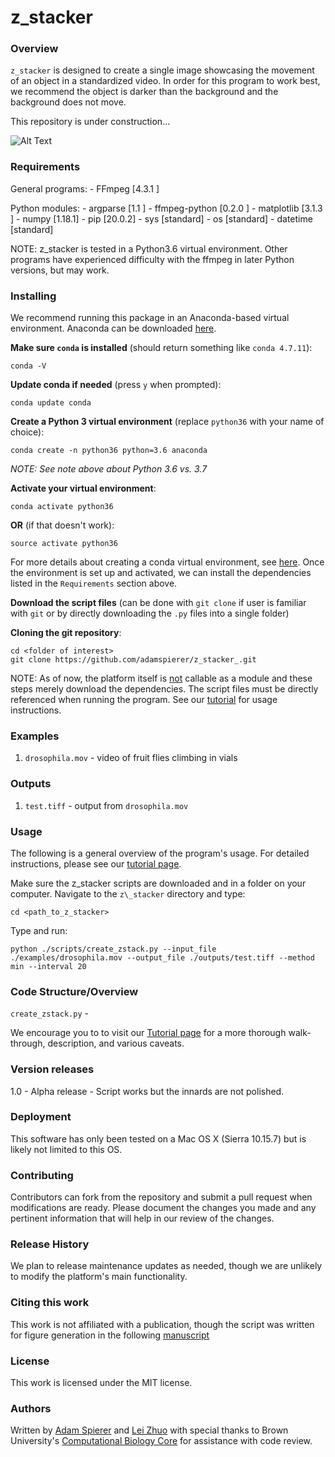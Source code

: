 <h1>z_stacker</h1>

<h3>Overview</h3>

`z_stacker` is designed to create a single image showcasing the movement of an object in a standardized video. In order for this program to work best, we recommend the object is darker than the background and the background does not move.

This repository is under construction...

![Alt Text](https://media.tenor.com/images/8b94b2d480baf98564965767f2e94b23/tenor.gif)


<h3>Requirements</h3>

General programs:
	- FFmpeg        [4.3.1 ]

Python modules:
    - argparse      [1.1   ]
    - ffmpeg-python [0.2.0 ]
    - matplotlib    [3.1.3 ]
    - numpy         [1.18.1]
    - pip           [20.0.2]
    - sys			[standard]
    - os			[standard]
	- datetime		[standard]

NOTE: z_stacker is tested in a Python3.6 virtual environment. Other programs have experienced difficulty with the ffmpeg in later Python versions, but may work.

<h3>Installing</h3>

We recommend running this package in an Anaconda-based virtual environment. Anaconda can be downloaded [here](https://docs.anaconda.com/anaconda/install/).

**Make sure `conda` is installed** (should return something like `conda 4.7.11`):

	conda -V 

**Update conda if needed** (press `y` when prompted):

	conda update conda

**Create a Python 3 virtual environment** (replace `python36` with your name of choice):
	
	conda create -n python36 python=3.6 anaconda

*NOTE: See note above about Python 3.6 vs. 3.7*

**Activate your virtual environment**:

	conda activate python36
	
**OR** (if that doesn't work):

	source activate python36

For more details about creating a conda virtual environment, see [here](https://uoa-eresearch.github.io/eresearch-cookbook/recipe/2014/11/20/conda/). Once the environment is set up and activated, we can install the dependencies listed in the `Requirements` section above.


**Download the script files** (can be done with `git clone` if user is familiar with `git` or by directly downloading the `.py` files into a single folder)

**Cloning the git repository**:

	cd <folder of interest>
	git clone https://github.com/adamspierer/z_stacker_.git
	
NOTE: As of now, the platform itself is <u>not</u> callable as a module and these steps merely download the dependencies. The script files must be directly referenced when running the program. See our [tutorial](https://github.com/adamspierer/z_stacker/blob/master/TUTORIAL.md) for usage instructions.


<h3>Examples</h3>

1. `drosophila.mov` - video of fruit flies climbing in vials

<h3>Outputs</h3>

1. `test.tiff` - output from `drosophila.mov`

<h3>Usage</h3>

The following is a general overview of the program's usage. For detailed instructions, please see our [tutorial page](https://github.com/adamspierer/z_stacker/blob/master/TUTORIAL.md).

Make sure the z\_stacker scripts are downloaded and in a folder on your computer. Navigate to the `z\_stacker` directory and type:

	cd <path_to_z_stacker>

Type and run:

	python ./scripts/create_zstack.py --input_file ./examples/drosophila.mov --output_file ./outputs/test.tiff --method min --interval 20

<h3>Code Structure/Overview</h3>

`create_zstack.py` - 


We encourage you to to visit our [Tutorial page]('https://github.com/adamspierer/z_stack_/blob/master/TUTORIAL.md') for a more thorough walk-through, description, and various caveats.

<h3>Version releases</h3>

1.0 - Alpha release - Script works but the innards are not polished.

<h3>Deployment</h3>

This software has only been tested on a Mac OS X (Sierra 10.15.7) but is likely not limited to this OS.

<h3>Contributing</h3>

Contributors can fork from the repository and submit a pull request when modifications are ready. Please document the changes you made and any pertinent information that will help in our review of the changes.

<h3>Release History</h3>

We plan to release maintenance updates as needed, though we are unlikely to modify the platform's main functionality.

<h3>Citing this work</h3>

This work is not affiliated with a publication, though the script was written for figure generation in the following [manuscript](https://doi.org/10.1101/2020.05.27.118604)

<h3>License</h3>

This work is licensed under the MIT license.

<h3>Authors</h3>

Written by [Adam Spierer](https://github.com/adamspierer) and [Lei Zhuo](https://github.com/ctzhu/) with special thanks to Brown University's [Computational Biology Core](https://github.com/compbiocore/) for assistance with code review.